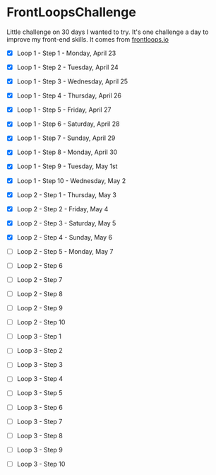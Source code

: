 # FrontLoopsChallenge

Little challenge on 30 days I wanted to try.
It's one challenge a day to improve my front-end skills.
It comes from [frontloops.io](http://frontloops.io/)

- [x] Loop 1 - Step 1 - Monday, April 23
- [x] Loop 1 - Step 2 - Tuesday, April 24
- [x] Loop 1 - Step 3 - Wednesday, April 25
- [x] Loop 1 - Step 4 - Thursday, April 26
- [x] Loop 1 - Step 5 - Friday, April 27
- [x] Loop 1 - Step 6 - Saturday, April 28
- [x] Loop 1 - Step 7 - Sunday, April 29
- [x] Loop 1 - Step 8 - Monday, April 30
- [x] Loop 1 - Step 9 - Tuesday, May 1st
- [x] Loop 1 - Step 10 - Wednesday, May 2
- [x] Loop 2 - Step 1 - Thursday, May 3
- [x] Loop 2 - Step 2 - Friday, May 4
- [x] Loop 2 - Step 3 - Saturday, May 5
- [x] Loop 2 - Step 4 - Sunday, May 6
- [ ] Loop 2 - Step 5 - Monday, May 7
- [ ] Loop 2 - Step 6
- [ ] Loop 2 - Step 7
- [ ] Loop 2 - Step 8
- [ ] Loop 2 - Step 9
- [ ] Loop 2 - Step 10
- [ ] Loop 3 - Step 1
- [ ] Loop 3 - Step 2
- [ ] Loop 3 - Step 3
- [ ] Loop 3 - Step 4
- [ ] Loop 3 - Step 5
- [ ] Loop 3 - Step 6
- [ ] Loop 3 - Step 7
- [ ] Loop 3 - Step 8
- [ ] Loop 3 - Step 9
- [ ] Loop 3 - Step 10

